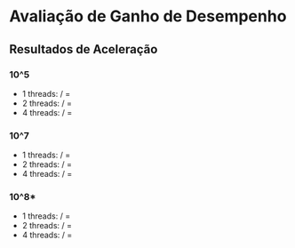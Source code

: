 # Avaliação de Ganho de Desempenho

## Resultados de Aceleração

### 10^5
- 1 threads: / = 
- 2 threads: / = 
- 4 threads: / = 

### 10^7
- 1 threads: / = 
- 2 threads: / = 
- 4 threads: / = 

### 10^8*
- 1 threads: / = 
- 2 threads: / = 
- 4 threads: / = 
